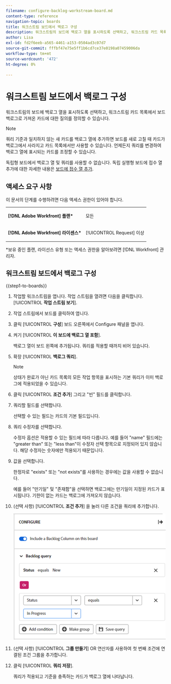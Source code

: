 ```yaml
---
filename: configure-backlog-workstream-board.md
content-type: reference
navigation-topic: boards
title: 워크스트림 보드에서 백로그 구성
description: 워크스트림의 보드에 백로그 열을 표시하도록 선택하고, 워크스트림 카드 목록에서 보드 백로그로 가져온 카드에 대한 질의를 정의할 수 있습니다.
author: Lisa
exl-id: fd2f6eeb-a565-4461-a153-0504ad3c07d7
source-git-commit: fffbf47e75e5ff1b6cd7ce37e0198a07459006da
workflow-type: tm+mt
source-wordcount: '472'
ht-degree: 0%

---
```


# 워크스트림 보드에서 백로그 구성

워크스트림의 보드에 백로그 열을 표시하도록 선택하고, 워크스트림 카드 목록에서 보드 백로그로 가져온 카드에 대한 질의를 정의할 수 있습니다.

>[!NOTE]
>
>쿼리 기준과 일치하지 않는 새 카드를 백로그 열에 추가하면 보드를 새로 고칠 때 카드가 백로그에서 사라지고 카드 목록에서만 사용할 수 있습니다. 언제든지 쿼리를 변경하여 백로그 열에 표시되는 카드를 조정할 수 있습니다.

독립형 보드에서 백로그 열 및 쿼리를 사용할 수 없습니다. 독립 실행형 보드에 접수 열 추가에 대한 자세한 내용은 [보드에 접수 열 추가](/help/quicksilver/agile/use-boards-agile-planning-tools/add-intake-column-to-board.md).

## 액세스 요구 사항

이 문서의 단계를 수행하려면 다음 액세스 권한이 있어야 합니다.

<table style="table-layout:auto"> 
 <col> 
 </col> 
 <col> 
 </col> 
 <tbody> 
  <tr> 
   <td role="rowheader"><strong>[!DNL Adobe Workfront] 플랜*</strong></td> 
   <td> <p>모든</p> </td> 
  </tr> 
  <tr> 
   <td role="rowheader"><strong>[!DNL Adobe Workfront] 라이센스*</strong></td> 
   <td> <p>[!UICONTROL Request] 이상</p> </td> 
  </tr> 
 </tbody> 
</table>

&#42;보유 중인 플랜, 라이선스 유형 또는 액세스 권한을 알아보려면 [!DNL Workfront] 관리자.

## 워크스트림 보드에서 백로그 구성

{{step1-to-boards}}

1. 작업할 워크스트림을 엽니다. 작업 스트림을 열려면 다음을 클릭합니다. [!UICONTROL **작업 스트림 보기**].
1. 작업 스트림에서 보드를 클릭하여 엽니다.
1. 클릭 [!UICONTROL **구성**] 보드 오른쪽에서 Configure 패널을 엽니다.
1. 켜기 [!UICONTROL **이 보드에 백로그 열 포함**].

   백로그 열이 보드 왼쪽에 추가됩니다. 쿼리를 적용할 때까지 비어 있습니다.

1. 확장 [!UICONTROL **백로그 쿼리**].

   >[!NOTE]
   >
   >상태가 완료가 아닌 카드 목록의 모든 작업 항목을 표시하는 기본 쿼리가 이미 백로그에 적용되었을 수 있습니다.

1. 클릭 [!UICONTROL **조건 추가**] 그리고 &quot;빈&quot; 필드를 클릭합니다.
1. 쿼리할 필드를 선택합니다.

   선택할 수 있는 필드는 카드의 기본 필드입니다.

1. 쿼리 수정자를 선택합니다.

   수정자 옵션은 적용할 수 있는 필드에 따라 다릅니다. 예를 들어 &quot;name&quot; 필드에는 &quot;greater than&quot; 또는 &quot;less than&quot;이 수정자 선택 항목으로 지정되어 있지 않습니다. 해당 수정자는 숫자에만 적용되기 때문입니다.

1. 값을 선택합니다.

   한정자로 &quot;exists&quot; 또는 &quot;not exists&quot;를 사용하는 경우에는 값을 사용할 수 없습니다.

   예를 들어 &quot;만기일&quot; 및 &quot;존재함&quot;을 선택하면 백로그에는 만기일이 지정된 카드가 표시됩니다. 기한이 없는 카드는 백로그에 가져오지 않습니다.

1. (선택 사항) [!UICONTROL **조건 추가**] 을 눌러 다른 조건을 쿼리에 추가합니다.

   ![백로그 쿼리](assets/backlog-query-wrkstrm-board.png)

1. (선택 사항) [!UICONTROL **그룹 만들기**] OR 연산자를 사용하여 첫 번째 조건에 연결된 조건 그룹을 추가합니다.
1. 클릭 [!UICONTROL **쿼리 저장**].

   쿼리가 적용되고 기준을 충족하는 카드가 백로그 열에 나타납니다.
